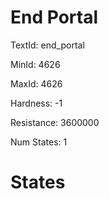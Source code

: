 # End Portal

TextId: end_portal

MinId: 4626

MaxId: 4626

Hardness: -1

Resistance: 3600000


Num States: 1

# States
```

```